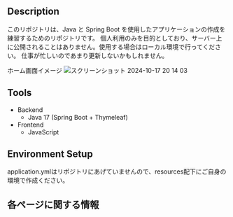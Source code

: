 ## Description

このリポジトリは、Java と Spring Boot を使用したアプリケーションの作成を練習するためのリポジトリです。
個人利用のみを目的としており、サーバー上に公開されることはありません。使用する場合はローカル環境で行ってください。
仕事が忙しいのであまり更新しないかもしれません。

ホーム画面イメージ
![スクリーンショット 2024-10-17 20 14 03](https://github.com/user-attachments/assets/7e9b494d-2f9c-4d51-b063-984efec4b7f4)

## Tools

- Backend
  - Java 17 (Spring Boot + Thymeleaf)
- Frontend
  - JavaScript

## Environment Setup

application.ymlはリポジトリにあげていませんので、resources配下にご自身の環境で作成ください。

## 各ページに関する情報


